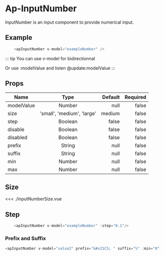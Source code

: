 # Ap-InputNumber

InputNumber is an input component to provide numerical input.

## Example

<presentationContainer>
    <apInputNumber v-model="exampleNumber" />
</presentationContainer>

```ts
    <apInputNumber v-model="exampleNumber" />
```

::: tip
You can use v-model for bidirectionnal

Or use :modelValue and listen @update:modelValue
:::

## Props

| Name       |            Type            | Default | Required |
|------------|:--------------------------:|--------:|---------:|
| modelValue |           Number           |    null |    false |
| size       | 'small', 'medium', 'large' |  medium |    false |
| step       |          Boolean           |   false |    false |
| disable    |          Boolean           |   false |    false |
| disabled   |          Boolean           |   false |    false |
| prefix   |          String           |   null |    false |
| suffix   |          String           |   null |    false |
| min |           Number           |    null |    false |
| max |           Number           |    null |    false |

## Size

<presentationContainer>
<inputNumber/>
</presentationContainer>

<<< ./inputNumberSize.vue

## Step

<presentationContainer>
    <apInputNumber v-model="exampleNumber" :step="0.1"/>
</presentationContainer>

```ts
    <apInputNumber v-model="exampleNumber" :step="0.1"/>
```

### Prefix and Suffix

<presentationContainer>
    <apInputNumber   v-model="value2" prefix="&#x21C5; " suffix="%" :min="0" :max="100" />
</presentationContainer>

```ts
<apInputNumber v-model="value2" prefix="&#x21C5; " suffix="%" :min="0" :max="100" />
```

<script setup lang='ts'>
    import { ref } from 'vue';

    import inputNumber from './inputNumberSize.vue';    
    const exampleNumber = ref(458);
    const value2 = ref(15);

</script>
